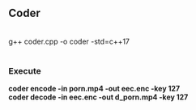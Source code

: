 <h2>Coder</h2><br/>
  g++ coder.cpp -o coder -std=c++17 <br/>
  <br/><h3>Execute</h3>
  <b>coder encode -in porn.mp4 -out eec.enc -key 127</b> <br/>
  <b>coder decode -in eec.enc -out d_porn.mp4 -key 127</b>
